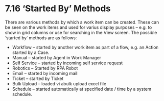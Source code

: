 # 7.16 ‘Started By’ Methods

There are various methods by which a work item can be created. These can be seen on the work items and used for varius display purposes – e.g. to show in grid columns or use for searching in the View screen. The possible ‘started by’ methods are as follows:

* Workflow – started by another work item as part of a flow, e.g. an Action started by a Case.
* Manual – started by Agent in Work Manager
* Self Service – started by incoming self service request
* Robotics – Started by RPA Robot
* Email – started by incoming mail
* Ticket – started by Ticket
* Bulk Upload – loaded vi abulk upload excel file
* Schedule – started automatically at specified date / time by a system schedule.

